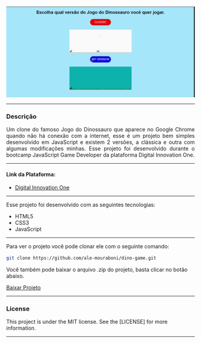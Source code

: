![Demo](readme/demo.gif)

---

<div style="text-align: justify">

### Descrição
Um clone do famoso Jogo do Dinossauro que aparece no Google Chrome quando não há conexão com a internet, esse é um projeto bem simples desenvolvido em JavaScript e existem 2 versões, a clássica e outra com algumas modificações minhas. Esse projeto foi desenvolvido durante o bootcamp JavaScript Game Developer da plataforma Digital Innovation One.

</div>

---

#### Link da Plataforma:

* [Digital Innovation One](https://digitalinnovation.one/)

---

Esse projeto foi desenvolvido com as seguintes tecnologias:
* HTML5
* CSS3
* JavaScript

---

Para ver o projeto você pode clonar ele com o seguinte comando:    

```sh
git clone https://github.com/ale-mouraboni/dino-game.git
```  
  
Você também pode baixar o arquivo .zip do projeto, basta clicar no botão abaixo.  
  
[Baixar Projeto](https://github.com/ale-mouraboni/dino-game/archive/refs/heads/main.zip)

---

### License
This project is under the MIT license. See the [LICENSE] for more information.

---